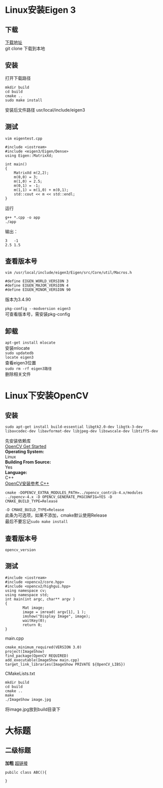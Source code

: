 # Linux安装Eigen 3
## 下载
[下载地址](https://gitlab.com/libeigen/eigen/-/tree/master)  
git clone 下载到本地
## 安装
打开下载路径
```
mkdir build
cd build
cmake ..
sudo make install
```
安装后文件路径 usr/local/include/eigen3
## 测试
`vim eigentest.cpp`
```
#include <iostream>
#include <eigen3/Eigen/Dense>
using Eigen::MatrixXd;

int main()
{
	MatrixXd m(2,2);
	m(0,0) = 3;
	m(1,0) = 2.5;
	m(0,1) = -1;
	m(1,1) = m(1,0) + m(0,1);
	std::cout << m << std::endl;
}
```
运行

`g++ *.cpp -o app`  
`./app` 
 
输出：
```
3   -1
2.5 1.5
```
## 查看版本号
`vim /usr/local/include/eigen3/Eigen/src/Core/util/Macros.h`
```
#define EIGEN_WORLD_VERSION 3
#define EIGEN_MAJOR_VERSION 4
#define EIGEN_MINOR_VERSION 90
```
版本为3.4.90  
  
`pkg-config --modversion eigen3`  
可查看版本号，需安装pkg-config
## 卸载
`apt-get install mlocate`  
安装mlocate  
`sudo updatedb`  
`locate eigen3`  
查看eigen3位置  
`sudo rm -rf eigen3路径`  
删除相关文件  
# Linux下安装OpenCV
## 安装
```
sudo apt-get install build-essential libgtk2.0-dev libgtk-3-dev libavcodec-dev libavformat-dev libjpeg-dev libswscale-dev libtiff5-dev
```  
先安装依赖库  
[OpenCV Get Started](https://opencv.org/get-started/)  
**Operating System:**  
Linux  
**Building From Source:**  
Yes  
**Language:**  
C++  
[OpenCV安装参考 C++](https://docs.opencv.org/4.8.0/d7/d9f/tutorial_linux_install.html)  
```
cmake -DOPENCV_EXTRA_MODULES_PATH=../opencv_contrib-4.x/modules ../opencv-4.x -D OPENCV_GENERATE_PKGCONFIG=YES -D CMAKE_BUILD_TYPE=Release
```
`-D CMAKE_BUILD_TYPE=Release`  
此条为可选项，如果不添加，cmake默认使用Release  
最后不要忘记`sudo make install`
## 查看版本号
`opencv_version`
## 测试
```
#include <iostream>
#include <opencv2/core.hpp>
#include <opencv2/highgui.hpp>
using namespace cv;
using namespace std;
int main(int argc, char** argv )
{
        Mat image;
        image = imread( argv[1], 1 );
        imshow("Display Image", image);
        waitKey(0);
        return 0;
}
```
main.cpp  
```
cmake_minimum_required(VERSION 3.0)
project(ImageShow)
find_package(OpenCV REQUIRED)
add_executable(ImageShow main.cpp)
target_link_libraries(ImageShow PRIVATE ${OpenCV_LIBS})
```
CMakeLists.txt  
```
mkdir build
cd build
cmake ..
make
./ImageShow image.jpg
```
将image.jpg放到build目录下

# 大标题
## 二级标题
**加粗**
[超链接](www.baidu.com)
```
pubilc class ABC(){

}
```

